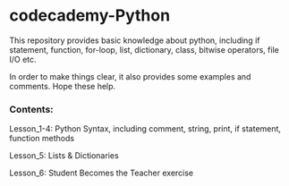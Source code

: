 # codecademy-Python
This repository provides basic knowledge about python, including if statement, function, for-loop, list, dictionary, class,
bitwise operators, file I/O etc.

In order to make things clear, it also provides some examples and comments. Hope these help.

### Contents:
Lesson_1-4: Python Syntax, including comment, string, print, if statement, function methods

Lesson_5: Lists & Dictionaries

Lesson_6: Student Becomes the Teacher exercise
